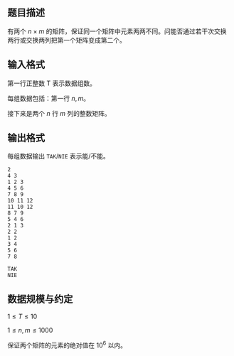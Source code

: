 ## 题目描述

有两个 $n \times m$ 的矩阵，保证同一个矩阵中元素两两不同。问能否通过若干次交换两行或交换两列把第一个矩阵变成第二个。

## 输入格式

第一行正整数 T 表示数据组数。

每组数据包括：第一行 $n,m$。

接下来是两个 $n$ 行 $m$ 列的整数矩阵。

## 输出格式

每组数据输出 `TAK`/`NIE` 表示能/不能。

```input1
2
4 3
1 2 3
4 5 6
7 8 9
10 11 12
11 10 12
8 7 9
5 4 6
2 1 3
2 2
1 2
3 4
5 6
7 8
```

```output1
TAK
NIE
```

## 数据规模与约定

$1 \le T \le 10$

$1 \le n,m \le 1000$

保证两个矩阵的元素的绝对值在 $10^6$ 以内。